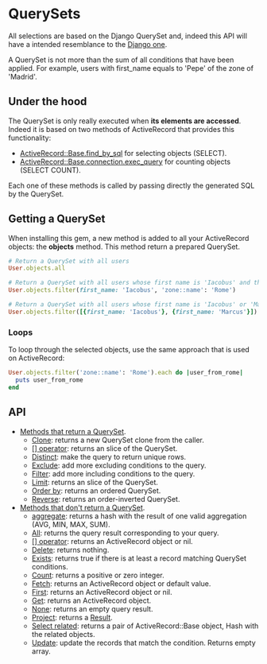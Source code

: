 # QuerySets

All selections are based on the Django QuerySet and, indeed this API
will have a intended resemblance to the [Django one](https://docs.djangoproject.com/en/2.0/ref/models/querysets/).

A QuerySet is not more than the sum of all conditions that have been applied.
For example, users with first_name equals to 'Pepe' of the zone of 'Madrid'.

## Under the hood

The QuerySet is only really executed when **its elements are accessed**.
Indeed it is based on two methods of ActiveRecord that provides this functionality:

- [ActiveRecord::Base.find_by_sql](http://api.rubyonrails.org/classes/ActiveRecord/Querying.html) for selecting objects (SELECT).
- [ActiveRecord::Base.connection.exec_query](http://api.rubyonrails.org/classes/ActiveRecord/ConnectionAdapters/DatabaseStatements.html#method-i-exec_query) for counting objects (SELECT COUNT).
   
Each one of these methods is called by passing directly the generated SQL by the QuerySet.         

## Getting a QuerySet

When installing this gem, a new method is added to all your ActiveRecord objects:
the **objects** method. This method return a prepared QuerySet.

```ruby
# Return a QuerySet with all users
User.objects.all

# Return a QuerySet with all users whose first name is 'Iacobus' and their zone is 'Rome'
User.objects.filter(first_name: 'Iacobus', 'zone::name': 'Rome')

# Return a QuerySet with all users whose first name is 'Iacobus' or 'Marcus'
User.objects.filter([{first_name: 'Iacobus'}, {first_name: 'Marcus'}])
```

### Loops

To loop through the selected objects, use the same approach
that is used on ActiveRecord:

```ruby
User.objects.filter('zone::name': 'Rome').each do |user_from_rome|
  puts user_from_rome
end
```

## API

- [Methods that return a QuerySet](/doc/api/queryset/methods/return_queryset.md). 
  - [Clone](/doc/api/queryset/methods/return_queryset.md#clone): returns a new QuerySet clone from the caller.
  - [\[\] operator](/doc/api/queryset/methods/return_queryset.md#brackets): returns an slice of the QuerySet.
  - [Distinct](/doc/api/queryset/methods/return_queryset.md#distinct): make the query to return unique rows.
  - [Exclude](/doc/api/queryset/methods/return_queryset.md#exclude): add more excluding conditions to the query.
  - [Filter](/doc/api/queryset/methods/return_queryset.md#filter): add more including conditions to the query.
  - [Limit](/doc/api/queryset/methods/return_queryset.md#limit): returns an slice of the QuerySet.
  - [Order by](/doc/api/queryset/methods/return_queryset.md#order-by): returns an ordered QuerySet.
  - [Reverse](/doc/api/queryset/methods/return_queryset.md#reverse): returns an order-inverted QuerySet.
- [Methods that don't return a QuerySet](/doc/api/queryset/methods/dont_return_queryset.md). 
  - [aggregate](/doc/api/queryset/methods/dont_return_queryset.md#aggregate): returns a hash with the result of one valid aggregation (AVG, MIN, MAX, SUM).
  - [All](/doc/api/queryset/methods/dont_return_queryset.md#all): returns the query result corresponding to your query.
  - [\[\] operator](/doc/api/queryset/methods/dont_return_queryset.md#brackets): returns an ActiveRecord object or nil.
  - [Delete](/doc/api/queryset/methods/dont_return_queryset.md#delete): returns nothing.
  - [Exists](/doc/api/queryset/methods/dont_return_queryset.md#exists): returns true if there is at least a record matching QuerySet conditions.
  - [Count](/doc/api/queryset/methods/dont_return_queryset.md#count): returns a positive or zero integer.
  - [Fetch](/doc/api/queryset/methods/dont_return_queryset.md#fetch): returns an ActiveRecord object or default value.
  - [First](/doc/api/queryset/methods/dont_return_queryset.md#first): returns an ActiveRecord object or nil.
  - [Get](/doc/api/queryset/methods/dont_return_queryset.md#get): returns an ActiveRecord object.
  - [None](/doc/api/queryset/methods/dont_return_queryset.md#none): returns an empty query result.
  - [Project](/doc/api/queryset/methods/dont_return_queryset.md#project): returns a [Result](http://api.rubyonrails.org/classes/ActiveRecord/Result.html).
  - [Select related](/doc/api/queryset/methods/dont_return_queryset.md#select-related): returns a pair of ActiveRecord::Base object, Hash with the related objects.
  - [Update](/doc/api/queryset/methods/dont_return_queryset.md#update): update the records that match the condition. Returns empty array.



